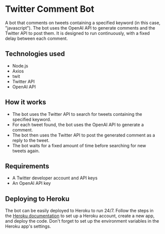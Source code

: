 # Twitter Comment Bot
A bot that comments on tweets containing a specified keyword (in this case, "javascript"). The bot uses the OpenAI API to generate comments and the Twitter API to post them. It is designed to run continuously, with a fixed delay between each comment.

## Technologies used
* Node.js
* Axios 
* twit 
* Twitter API
* OpenAI API

## How it works
* The bot uses the Twitter API to search for tweets containing the specified keyword.
* For each tweet found, the bot uses the OpenAI API to generate a comment.
* The bot then uses the Twitter API to post the generated comment as a reply to the tweet.
* The bot waits for a fixed amount of time before searching for new tweets again.

## Requirements
* A Twitter developer account and API keys
* An OpenAI API key


## Deploying to Heroku
The bot can be easily deployed to Heroku to run 24/7. Follow the steps in the [Heroku documentation](https://devcenter.heroku.com/articles/getting-started-with-nodejs) to set up a Heroku account, create a new app, and deploy the code. Don't forget to set up the environment variables in the Heroku app's settings.
